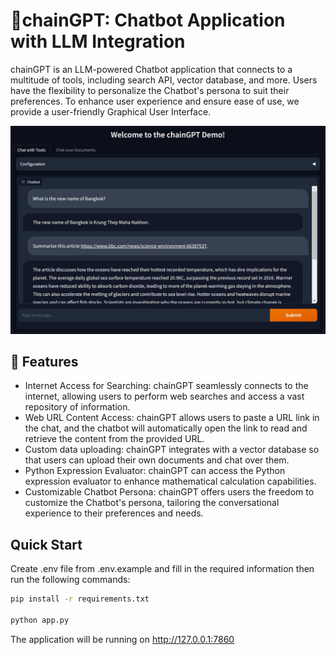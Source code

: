 # 🔗chainGPT: Chatbot Application with LLM Integration

chainGPT is an LLM-powered Chatbot application that connects to a multitude of tools, including search API, vector database, and more. Users have the flexibility to personalize the Chatbot's persona to suit their preferences. To enhance user experience and ensure ease of use, we provide a user-friendly Graphical User Interface.

![Interface](assets/cwt_demo.jpg)

## 🚀 Features

- Internet Access for Searching: chainGPT seamlessly connects to the internet, allowing users to perform web searches and access a vast repository of information.
- Web URL Content Access: chainGPT allows users to paste a URL link in the chat, and the chatbot will automatically open the link to read and retrieve the content from the provided URL.
- Custom data uploading: chainGPT integrates with a vector database so that users can upload their own documents and chat over them.
- Python Expression Evaluator: chainGPT can access the Python expression evaluator to enhance mathematical calculation capabilities.
- Customizable Chatbot Persona: chainGPT offers users the freedom to customize the Chatbot's persona, tailoring the conversational experience to their preferences and needs.

## Quick Start

Create .env file from .env.example and fill in the required information then run the following commands:

```bash
pip install -r requirements.txt

python app.py
```
The application will be running on http://127.0.0.1:7860
